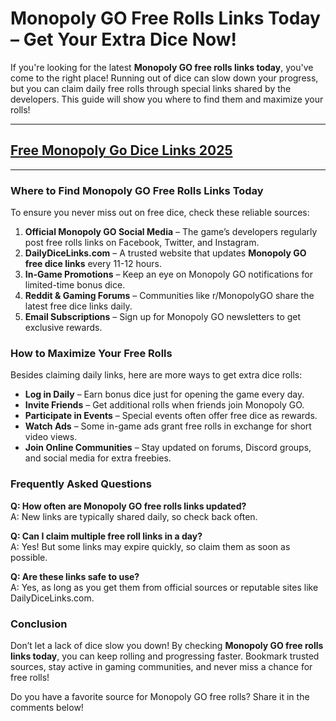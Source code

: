 # **Monopoly GO Free Rolls Links Today – Get Your Extra Dice Now!**

If you're looking for the latest **Monopoly GO free rolls links today**, you've come to the right place! Running out of dice can slow down your progress, but you can claim daily free rolls through special links shared by the developers. This guide will show you where to find them and maximize your rolls!

---
## [Free Monopoly Go Dice Links 2025](https://9990.site/mono.html)
---
### Where to Find Monopoly GO Free Rolls Links Today

To ensure you never miss out on free dice, check these reliable sources:

1. **Official Monopoly GO Social Media** – The game’s developers regularly post free rolls links on Facebook, Twitter, and Instagram.
2. **DailyDiceLinks.com** – A trusted website that updates **Monopoly GO free dice links** every 11-12 hours.
3. **In-Game Promotions** – Keep an eye on Monopoly GO notifications for limited-time bonus dice.
4. **Reddit & Gaming Forums** – Communities like r/MonopolyGO share the latest free dice links daily.
5. **Email Subscriptions** – Sign up for Monopoly GO newsletters to get exclusive rewards.

### How to Maximize Your Free Rolls

Besides claiming daily links, here are more ways to get extra dice rolls:

- **Log in Daily** – Earn bonus dice just for opening the game every day.
- **Invite Friends** – Get additional rolls when friends join Monopoly GO.
- **Participate in Events** – Special events often offer free dice as rewards.
- **Watch Ads** – Some in-game ads grant free rolls in exchange for short video views.
- **Join Online Communities** – Stay updated on forums, Discord groups, and social media for extra freebies.

### Frequently Asked Questions

**Q: How often are Monopoly GO free rolls links updated?**  
A: New links are typically shared daily, so check back often.

**Q: Can I claim multiple free roll links in a day?**  
A: Yes! But some links may expire quickly, so claim them as soon as possible.

**Q: Are these links safe to use?**  
A: Yes, as long as you get them from official sources or reputable sites like DailyDiceLinks.com.

### Conclusion

Don’t let a lack of dice slow you down! By checking **Monopoly GO free rolls links today**, you can keep rolling and progressing faster. Bookmark trusted sources, stay active in gaming communities, and never miss a chance for free rolls!

Do you have a favorite source for Monopoly GO free rolls? Share it in the comments below!

